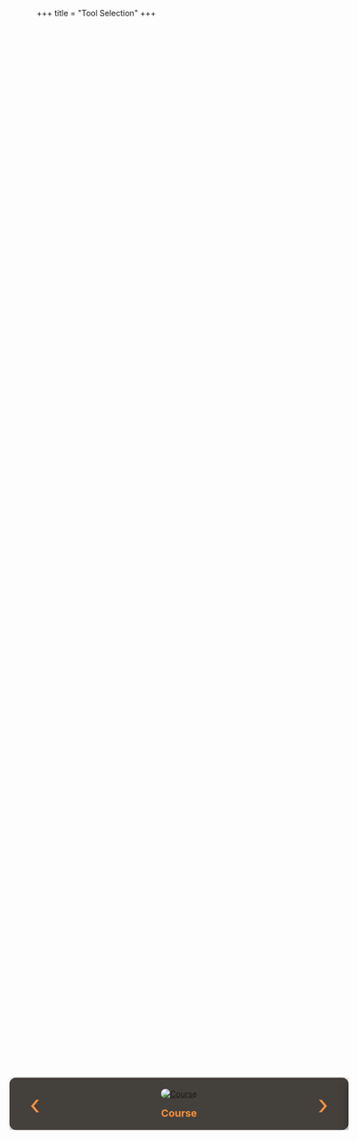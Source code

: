 +++
title = "Tool Selection"
+++

<style>
  #carousel {
    position: absolute;
    top: 50%;
    left: 50%;
    transform: translate(-50%, -50%);
    max-width: 600px;
    width: 100%;
    overflow: hidden;
    display: flex;
    justify-content: center;
    align-items: center;
  }

  .card-wrapper {
    display: flex;
    transition: transform 0.5s ease;
    width: 100%;
  }

  .arrow {
    position: absolute;
    top: 50%;
    transform: translateY(-50%);
    font-size: 3rem;
    color: #fb923c;
    cursor: pointer;
    border-radius: 50%;
    width: 50px;
    height: 50px;
    display: flex;
    align-items: center;
    justify-content: center;
    z-index: 10;
    transition: transform 0.3s ease;
  }

  .arrow:hover {
    transform: translateY(-55%);
    color: #b85c5c;
  }

  .left-arrow {
    left: 20px;
  }

  .right-arrow {
    right: 20px;
  }

  .card {
    flex: 0 0 100%;
    text-align: center;
    box-sizing: border-box;
    padding: 20px;
    border-radius: 12px;
    background-color: #44403c;
    box-shadow: rgba(0, 0, 0, 0.35) 0px 5px 15px;
    display: flex;
    flex-direction: column;
    align-items: center;
  }

  .card img {
    max-width: 240px;
    max-height: 240px;
    border-radius: 10px;
    transition: transform 0.3s ease, box-shadow 0.3s ease;
    cursor: pointer;
  }

  .card img:hover {
    transform: scale(1.05);
    box-shadow: 0 0 20px rgba(249, 115, 22, 0.8), 0 0 40px rgba(234, 88, 12, 0.8);
  }

  .card-title {
    margin-top: 15px;
    font-size: 18px;
    font-weight: bold;
    color: #fb923c;
  }
</style>

<div id="carousel">
  <div class="arrow left-arrow" onclick="navigateCarousel(-1)">‹</div>
  <div class="card-wrapper" id="cardWrapper">
    <div class="card">
      <a href="../course">
        <img src="../Catalogue.png" alt="Course" />
      </a>
      <div class="card-title">Course</div>
    </div>
    <div class="card">
      <a href="../library">
        <img src="../Furniture_Catalogue.png" alt="Library" />
      </a>
      <div class="card-title">Library</div>
    </div>
    <div class="card">
      <a href="../weather">
        <img src="../SnowAnimated.gif" alt="Weather" />
      </a>
      <div class="card-title">Weather</div>
    </div>
    <div class="card">
      <a href="../book">
        <img src="../Book_Of_Stars.png" alt="Book" />
      </a>
      <div class="card-title">Book</div>
    </div>
    <div class="card">
      <a href="../room">
        <img src="../Standard_Farm_Map_Icon.png" alt="Room" />
      </a>
      <div class="card-title">Room</div>
    </div>
  </div>
  <div class="arrow right-arrow" onclick="navigateCarousel(1)">›</div>
</div>

<script>
  const cardWrapper = document.getElementById('cardWrapper');
  let currentIndex = 0;

  function navigateCarousel(direction) {
    const cards = cardWrapper.children.length;
    currentIndex = (currentIndex + direction + cards) % cards;
    const offset = -currentIndex * 100; // Move by 100% for each card
    cardWrapper.style.transform = `translateX(${offset}%)`;
  }
</script>

